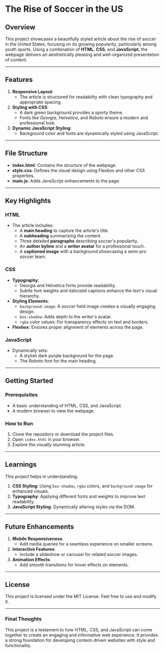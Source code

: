 # The Rise of Soccer in the US

## Overview
This project showcases a beautifully styled article about the rise of soccer in the United States, focusing on its growing popularity, particularly among youth sports. Using a combination of **HTML**, **CSS**, and **JavaScript**, the webpage delivers an aesthetically pleasing and well-organized presentation of content.

---

## Features
1. **Responsive Layout**: 
   - The article is structured for readability with clean typography and appropriate spacing.
2. **Styling with CSS**:
   - A dark green background provides a sporty theme.
   - Fonts like *Georgia*, *Helvetica*, and *Roboto* ensure a modern and professional look.
3. **Dynamic JavaScript Styling**:
   - Background color and fonts are dynamically styled using JavaScript.

---

## File Structure
- **index.html**: Contains the structure of the webpage.
- **style.css**: Defines the visual design using Flexbox and other CSS properties.
- **main.js**: Adds JavaScript enhancements to the page.

---

## Key Highlights

### HTML
- The article includes:
  - A **main heading** to capture the article's title.
  - A **subheading** summarizing the content.
  - Three detailed **paragraphs** describing soccer's popularity.
  - An **author byline** and a **writer avatar** for a professional touch.
  - A **captioned image** with a background showcasing a semi-pro soccer team.

### CSS
- **Typography**: 
  - Georgia and Helvetica fonts provide readability.
  - Subtle font weights and italicized captions enhance the text's visual hierarchy.
- **Styling Elements**:
  - `background-image`: A soccer field image creates a visually engaging design.
  - `box-shadow`: Adds depth to the writer's avatar.
  - `rgba` color values: For transparency effects on text and borders.
- **Flexbox**: Ensures proper alignment of elements across the page.

### JavaScript
- Dynamically sets:
  - A stylish dark purple background for the page.
  - The Roboto font for the main heading.

---

## Getting Started

### Prerequisites
- A basic understanding of HTML, CSS, and JavaScript.
- A modern browser to view the webpage.

### How to Run
1. Clone the repository or download the project files.
2. Open `index.html` in your browser.
3. Explore the visually stunning article.

---

## Learnings
This project helps in understanding:
1. **CSS Styling**: Using `box-shadow`, `rgba` colors, and `background-image` for enhanced visuals.
2. **Typography**: Applying different fonts and weights to improve text readability.
3. **JavaScript Styling**: Dynamically altering styles via the DOM.

---

## Future Enhancements
1. **Mobile Responsiveness**: 
   - Add media queries for a seamless experience on smaller screens.
2. **Interactive Features**:
   - Include a slideshow or carousel for related soccer images.
3. **Animation Effects**:
   - Add smooth transitions for hover effects on elements.

---

## License
This project is licensed under the MIT License. Feel free to use and modify it.

---

### Final Thoughts
This project is a testament to how HTML, CSS, and JavaScript can come together to create an engaging and informative web experience. It provides a strong foundation for developing content-driven websites with style and functionality.
